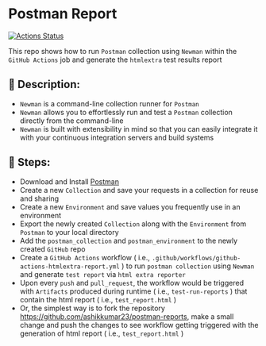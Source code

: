 # Postman Report

[![Actions Status](https://github.com/ashikkumar23/postman-reports/workflows/Newman%20Tests/badge.svg)](https://github.com/ashikkumar23/postman-reports/actions/workflows/github-actions-htmlextra-report.yml)

This repo shows how to run `Postman` collection using `Newman` within the `GitHub Actions` job and generate the `htmlextra` test results report

## 🚀 Description:
- `Newman` is a command-line collection runner for `Postman`
- `Newman` allows you to effortlessly run and test a `Postman` collection directly from the command-line
- `Newman` is built with extensibility in mind so that you can easily integrate it with your continuous integration servers and build systems

## 🚀 Steps:
- Download and Install [Postman](https://www.postman.com/downloads/)
- Create a new `Collection` and save your requests in a collection for reuse and sharing
- Create a new `Environment` and save values you frequently use in an environment
- Export the newly created `Collection` along with the `Environment` from `Postman` to your local directory
- Add the `postman_collection` and `postman_environment` to the newly created `GitHub` repo
- Create a `GitHub Actions` workflow ( i.e., `.github/workflows/github-actions-htmlextra-report.yml` ) to run `postman collection` using `Newman` and generate `test report` via `html extra reporter`
- Upon every `push` and `pull_request`, the workflow would be triggered with `Artifacts` produced during runtime ( i.e., `test-run-reports` ) that contain the html report ( i.e., `test_report.html` )
- Or, the simplest way is to fork the repository https://github.com/ashikkumar23/postman-reports, make a small change and push the changes to see workflow getting triggered with the generation of html report ( i.e., `test_report.html` )